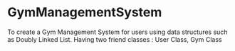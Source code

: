 # GymManagementSystem
To create a Gym Management System for users using data structures such as Doubly Linked List. Having two friend classes : User Class, Gym Class

